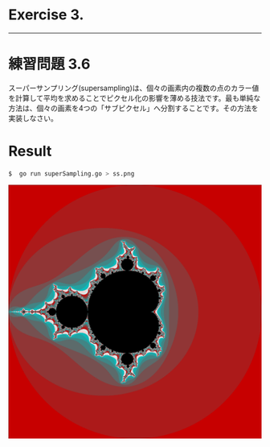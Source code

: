 # Exercise 3.

---
# 練習問題 3.6
スーパーサンプリング(supersampling)は、個々の画素内の複数の点のカラー値を計算して平均を求めることでピクセル化の影響を薄める技法です。最も単純な方法は、個々の画素を4つの「サブピクセル」へ分割することです。その方法を実装しなさい。



# Result

````sh
$  go run superSampling.go > ss.png
````

![SuperSampling for mandelbrot](./ss.png)
